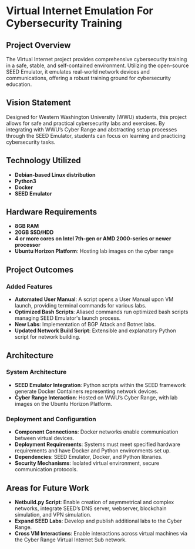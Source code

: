 # Virtual Internet Emulation For Cybersecurity Training

## Project Overview

The Virtual Internet project provides comprehensive cybersecurity training in a safe, stable, and self-contained environment. Utilizing the open-source SEED Emulator, it emulates real-world network devices and communications, offering a robust training ground for cybersecurity education.

## Vision Statement

Designed for Western Washington University (WWU) students, this project allows for safe and practical cybersecurity labs and exercises. By integrating with WWU’s Cyber Range and abstracting setup processes through the SEED Emulator, students can focus on learning and practicing cybersecurity tasks.

## Technology Utilized

- **Debian-based Linux distribution**
- **Python3**
- **Docker**
- **SEED Emulator**

## Hardware Requirements

- **8GB RAM**
- **20GB SSD/HDD**
- **4 or more cores on Intel 7th-gen or AMD 2000-series or newer processor**
- **Ubuntu Horizon Platform**: Hosting lab images on the cyber range

## Project Outcomes

### Added Features

- **Automated User Manual**: A script opens a User Manual upon VM launch, providing terminal commands for various labs.
- **Optimized Bash Scripts**: Aliased commands run optimized bash scripts managing SEED Emulator's launch process.
- **New Labs**: Implementation of BGP Attack and Botnet labs.
- **Updated Network Build Script**: Extensible and explanatory Python script for network building.

## Architecture

### System Architecture

- **SEED Emulator Integration**: Python scripts within the SEED framework generate Docker Containers representing network devices.
- **Cyber Range Interaction**: Hosted on WWU’s Cyber Range, with lab images on the Ubuntu Horizon Platform.

### Deployment and Configuration

- **Component Connections**: Docker networks enable communication between virtual devices.
- **Deployment Requirements**: Systems must meet specified hardware requirements and have Docker and Python environments set up.
- **Dependencies**: SEED Emulator, Docker, and Python libraries.
- **Security Mechanisms**: Isolated virtual environment, secure communication protocols.

## Areas for Future Work

- **Netbuild.py Script**: Enable creation of asymmetrical and complex networks, integrate SEED’s DNS server, webserver, blockchain simulation, and VPN simulation.
- **Expand SEED Labs**: Develop and publish additional labs to the Cyber Range.
- **Cross VM Interactions**: Enable interactions across virtual machines via the Cyber Range Virtual Internet Sub network.


